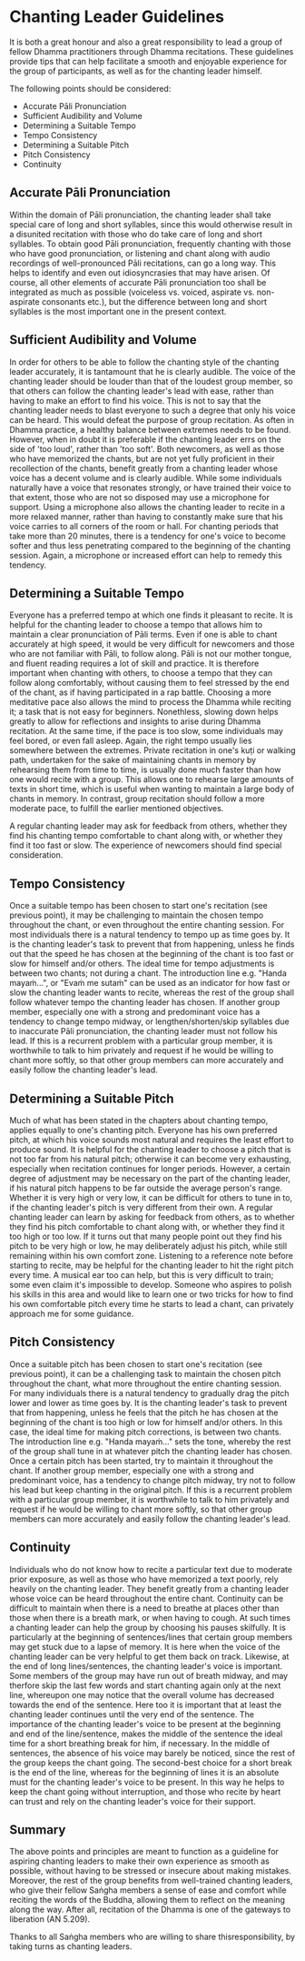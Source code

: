 # Chanting Leader Guidelines

It is both a great honour and also a great responsibility to lead a group of fellow Dhamma practitioners through Dhamma recitations. These guidelines provide tips that can help facilitate a smooth and enjoyable experience for the group of participants, as well as for the chanting leader himself.

The following points should be considered:
- Accurate Pāli Pronunciation
- Sufficient Audibility and Volume
- Determining a Suitable Tempo
- Tempo Consistency
- Determining a Suitable Pitch
- Pitch Consistency
- Continuity

## Accurate Pāli Pronunciation

Within the domain of Pāli pronunciation, the chanting leader shall take special care of long and short syllables, since this would otherwise result in a disunited recitation with those who do take care of long and short syllables. To obtain good Pāli pronunciation, frequently chanting with those who have good pronunciation, or listening and chant along with audio recordings of well-pronounced Pāli recitations, can go a long way. This helps to identify and even out idiosyncrasies that may have arisen. Of course, all other elements of accurate Pāli pronunciation too shall be integrated as much as possible (voiceless vs. voiced, aspirate vs. non-aspirate consonants etc.), but the difference between long and short syllables is the most important one in the present context.

## Sufficient Audibility and Volume

In order for others to be able to follow the chanting style of the chanting leader accurately, it is tantamount that he is clearly audible. The voice of the chanting leader should be louder than that of the loudest group member, so that others can follow the chanting leader's lead with ease, rather than having to make an effort to find his voice. This is not to say that the chanting leader needs to blast everyone to such a degree that only his voice can be heard. This would defeat the purpose of group recitation. As often in Dhamma practice, a healthy balance between extremes needs to be found. However, when in doubt it is preferable if the chanting leader errs on the side of 'too loud', rather than 'too soft'. Both newcomers, as well as those who have memorized the chants, but are not yet fully proficient in their recollection of the chants, benefit greatly from a chanting leader whose voice has a decent volume and is clearly audible. While some individuals naturally have a voice that resonates strongly, or have trained their voice to that extent, those who are not so disposed may use a microphone for support. Using a microphone also allows the chanting leader to recite in a more relaxed manner, rather than having to constantly make sure that his voice carries to all corners of the room or hall. For chanting periods that take more than 20 minutes, there is a tendency for one's voice to become softer and thus less penetrating compared to the beginning of the chanting session. Again, a microphone or increased effort can help to remedy this tendency.

## Determining a Suitable Tempo

Everyone has a preferred tempo at which one finds it pleasant to recite. It is helpful for the chanting leader to choose a tempo that allows him to maintain a clear pronunciation of Pāli terms. Even if one is able to chant accurately at high speed, it would be very difficult for newcomers and those who are not familiar with Pāli, to follow along. Pāli is not our mother tongue, and fluent reading requires a lot of skill and practice. It is therefore important when chanting with others, to choose a tempo that they can follow along comfortably, without causing them to feel stressed by the end of the chant, as if having participated in a rap battle. Choosing a more meditative pace also allows the mind to process the Dhamma while reciting it; a task that is not easy for beginners. Nonethless, slowing down helps greatly to allow for reflections and insights to arise during Dhamma recitation. At the same time, if the pace is too slow, some individuals may feel bored, or even fall asleep. Again, the right tempo usually lies somewhere between the extremes. Private recitation in one's kuṭi or walking path, undertaken for the sake of maintaining chants in memory by rehearsing them from time to time, is usually done much faster than how one would recite with a group. This allows one to rehearse large amounts of texts in short time, which is useful when wanting to maintain a large body of chants in memory. In contrast, group recitation should follow a more moderate pace, to fulfill the earlier mentioned objectives.

A regular chanting leader may ask for feedback from others, whether they find his chanting tempo comfortable to chant along with, or whether they find it too fast or slow. The experience of newcomers should find special consideration.

## Tempo Consistency

Once a suitable tempo has been chosen to start one's recitation (see previous point), it may be challenging to maintain the chosen tempo throughout the chant, or even throughout the entire chanting session. For most individuals there is a natural tendency to tempo up as time goes by. It is the chanting leader's task to prevent that from happening, unless he finds out that the speed he has chosen at the beginning of the chant is too fast or slow for himself and/or others. The ideal time for tempo adjustments is between two chants; not during a chant. The introduction line e.g. "Handa mayaṁ\...", or "Evaṁ me sutaṁ" can be used as an indicator for how fast or slow the chanting leader wants to recite, whereas the rest of the group shall follow whatever tempo the chanting leader has chosen. If another group member, especially one with a strong and predominant voice has a tendency to change tempo midway, or lengthen/shorten/skip syllables due to inaccurate Pāli pronunciation, the chanting leader must not follow his lead. If this is a recurrent problem with a particular group member, it is worthwhile to talk to him privately and request if he would be willing to chant more softly, so that other group members can more accurately and easily follow the chanting leader's lead.

## Determining a Suitable Pitch

Much of what has been stated in the chapters about chanting tempo, applies equally to one's chanting pitch. Everyone has his own preferred pitch, at which his voice sounds most natural and requires the least effort to produce sound. It is helpful for the chanting leader to choose a pitch that is not too far from his natural pitch; otherwise it can become very exhausting, especially when recitation continues for longer periods. However, a certain degree of adjustment may be necessary on the part of the chanting leader, if his natural pitch happens to be far outside the average person's range. Whether it is very high or very low, it can be difficult for others to tune in to, if the chanting leader's pitch is very different from their own. A regular chanting leader can learn by asking for feedback from others, as to whether they find his pitch comfortable to chant along with, or whether they find it too high or too low. If it turns out that many people point out they find his pitch to be very high or low, he may deliberately adjust his pitch, while still remaining within his own comfort zone. Listening to a reference note before starting to recite, may be helpful for the chanting leader to hit the right pitch every time. A musical ear too can help, but this is very difficult to train; some even claim it's impossible to develop. Someone who aspires to polish his skills in this area and would like to learn one or two tricks for how to find his own comfortable pitch every time he starts to lead a chant, can privately approach me for some guidance.

## Pitch Consistency

Once a suitable pitch has been chosen to start one's recitation (see previous point), it can be a challenging task to maintain the chosen pitch throughout the chant, what more throughout the entire chanting session. For many individuals there is a natural tendency to gradually drag the pitch lower and lower as time goes by. It is the chanting leader's task to prevent that from happening, unless he feels that the pitch he has chosen at the beginning of the chant is too high or low for himself and/or others. In this case, the ideal time for making pitch corrections, is between two chants. The introduction line e.g. "Handa mayaṁ\..." sets the tone, whereby the rest of the group shall tune in at whatever pitch the chanting leader has chosen. Once a certain pitch has been started, try to maintain it throughout the chant. If another group member, especially one with a strong and predominant voice, has a tendency to change pitch midway, try not to follow his lead but keep chanting in the original pitch. If this is a recurrent problem with a particular group member, it is worthwhile to talk to him privately and request if he would be willing to chant more softly, so that other group members can more accurately and easily follow the chanting leader's lead.

## Continuity

Individuals who do not know how to recite a particular text due to moderate prior exposure, as well as those who have memorized a text poorly, rely heavily on the chanting leader. They benefit greatly from a chanting leader whose voice can be heard throughout the entire chant. Continuity can be difficult to maintain when there is a need to breathe at places other than those when there is a breath mark, or when having to cough. At such times a chanting leader can help the group by choosing his pauses skilfully. It is particularly at the beginning of sentences/lines that certain group members may get stuck due to a lapse of memory. It is here when the voice of the chanting leader can be very helpful to get them back on track. Likewise, at the end of long lines/sentences, the chanting leader's voice is important. Some members of the group may have run out of breath midway, and may therfore skip the last few words and start chanting again only at the next line, whereupon one may notice that the overall volume has decreased towards the end of the sentence. Here too it is important that at least the chanting leader continues until the very end of the sentence. The importance of the chanting leader's voice to be present at the beginning and end of the line/sentence, makes the middle of the sentence the ideal time for a short breathing break for him, if necessary. In the middle of sentences, the absence of his voice may barely be noticed, since the rest of the group keeps the chant going. The second-best choice for a short break is the end of the line, whereas for the beginning of lines it is an absolute must for the chanting leader's voice to be present. In this way he helps to keep the chant going without interruption, and those who recite by heart can trust and rely on the chanting leader's voice for their support.

## Summary

The above points and principles are meant to function as a guideline for aspiring chanting leaders to make their own experience as smooth as possible, without having to be stressed or insecure about making mistakes. Moreover, the rest of the group benefits from well-trained chanting leaders, who give their fellow Saṅgha members a sense of ease and comfort while reciting the words of the Buddha, allowing them to reflect on the meaning along the way. After all, recitation of the Dhamma is one of the gateways to liberation (AN 5.209).

Thanks to all Saṅgha members who are willing to share thisresponsibility, by taking turns as chanting leaders.
